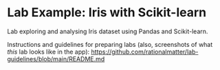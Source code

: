 # Lab Example: Iris with Scikit-learn

Lab exploring and analysing Iris dataset using Pandas and Scikit-learn. 

Instructions and guidelines for preparing labs (also, screenshots of what _this_ lab looks like in the app): https://github.com/rationalmatter/lab-guidelines/blob/main/README.md

